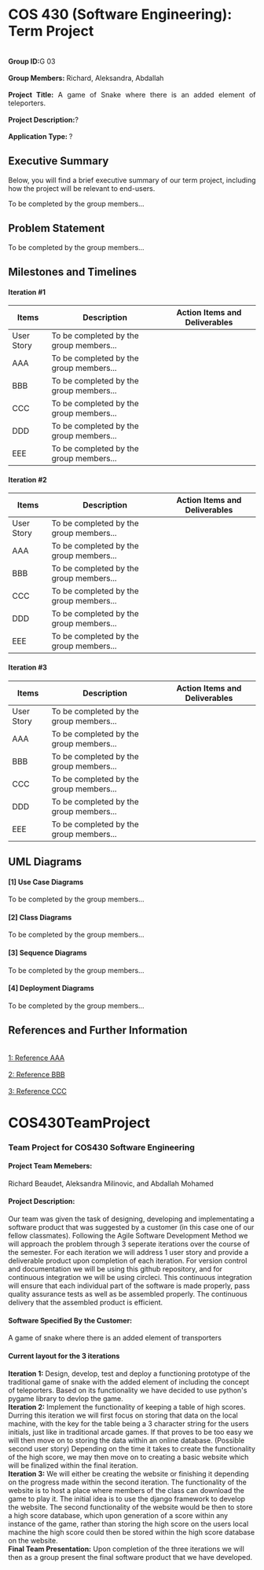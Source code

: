 # COS 430 (Software Engineering): Term Project

<p align="justify">
  <br> <strong>Group ID:</strong>G 03</br>
  <br> <strong>Group Members:</strong> Richard, Aleksandra, Abdallah</br>
  <br> <strong>Project Title:</strong> A game of Snake where there is an added element of teleporters.</br>
  <br> <strong>Project Description:</strong>?</br>
  <br> <strong>Application Type: </strong>?</br>
 </p>

## Executive Summary

<p align="justify">
Below, you will find a brief executive summary of our term project, including how the project will be relevant to end-users.
</p>
<p align="justify">
To be completed by the group members...
</p>

## Problem Statement

<p align="justify">
To be completed by the group members...
</p>


## Milestones and Timelines

#### Iteration #1
| Items        | Description              | Action Items and Deliverables                                                             |
|--------------|--------------------------|-------------------------------------------------------------------------------------------|
|  User Story  | To be completed by the group members...                                                                              |
|    AAA       | To be completed by the group members...                                                                              |
|    BBB       | To be completed by the group members...                                                                              |
|    CCC       | To be completed by the group members...                                                                              |
|    DDD       | To be completed by the group members...                                                                              |
|    EEE       | To be completed by the group members...                                                                              |


#### Iteration #2
| Items        | Description              | Action Items and Deliverables                                                             |
|--------------|--------------------------|-------------------------------------------------------------------------------------------|
|  User Story  | To be completed by the group members...                                                                              |
|    AAA       | To be completed by the group members...                                                                              |
|    BBB       | To be completed by the group members...                                                                              |
|    CCC       | To be completed by the group members...                                                                              |
|    DDD       | To be completed by the group members...                                                                              |
|    EEE       | To be completed by the group members...                                                                              |



#### Iteration #3
| Items        | Description              | Action Items and Deliverables                                                             |
|--------------|--------------------------|-------------------------------------------------------------------------------------------|
|  User Story  | To be completed by the group members...                                                                              |
|    AAA       | To be completed by the group members...                                                                              |
|    BBB       | To be completed by the group members...                                                                              |
|    CCC       | To be completed by the group members...                                                                              |
|    DDD       | To be completed by the group members...                                                                              |
|    EEE       | To be completed by the group members...                                                                              |


## UML Diagrams 
#### [1] Use Case Diagrams
<p align="justify">
To be completed by the group members...
</p>

#### [2] Class Diagrams
<p align="justify">
To be completed by the group members...
</p>

#### [3] Sequence Diagrams 
<p align="justify">
To be completed by the group members...
</p>

#### [4] Deployment Diagrams 
<p align="justify">
To be completed by the group members...
</p>


## References and Further Information 

<br>[1: Reference AAA](https://usm.maine.edu/)</br>
<br>[2: Reference BBB](https://usm.maine.edu/)</br>
<br>[3: Reference CCC](https://usm.maine.edu/)</br>






















# COS430TeamProject
### Team Project for COS430 Software Engineering
#### **Project Team Memebers:**
Richard Beaudet, Aleksandra Milinovic, and Abdallah Mohamed
#### Project Description:
Our team was given the task of designing, developing and implementating a software product that was suggested by a customer (in this case one of 
our fellow classmates). Following the Agile Software Development Method we will approach the problem through 3 seperate iterations over
the course of the semester. For each iteration we will address 1 user story and provide a deliverable product upon completion of each
iteration. For version control and documentation we will be using this github repository, and for continuous integration we will be using 
circleci. This continuous integration will ensure that each individual part of the software is made properly, pass quality assurance tests as 
well as be assembled properly. The continuous delivery that the assembled product is efficient.
#### Software Specified By the Customer:
A game of snake where there is an added element of transporters
#### Current layout for the 3 iterations
**Iteration 1:**
Design, develop, test and deploy a functioning prototype of the traditional game of snake with the added element of including the concept of teleporters.
Based on its functionality we have decided to use python's pygame library to devlop the game.<br>
**Iteration 2:**
Implement the functionality of keeping a table of high scores. Durring this iteration we will first focus on storing that data
on the local machine, with the key for the table being a 3 character string for the users initials, just like in traditional arcade games.
If that proves to be too easy we will then move on to storing the data within an online database.
(Possible second user story) Depending on the time it takes to create the functionality of the high score, we may then move on to creating
a basic website which will be finalized within the final iteration.<br>
**Iteration 3:**
We will either be creating the website or finishing it depending on the progress made within the second iteration. The functionality of the website
is to host a place where members of the class can download the game to play it. The initial idea is to use the django framework to develop the website. 
The second functionality of the website would be then to store a high score database, which upon generation of a score within any instance of the game, 
rather than storing the high score on the users local machine the high score could then be stored within the high score database on the website.<br>
**Final Team Presentation:**
Upon completion of the three iterations we will then as a group present the final software product that we have developed.
